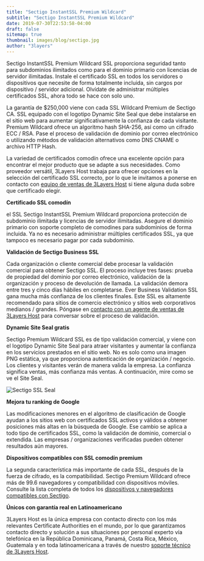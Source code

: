 ```yaml
---
title: "Sectigo InstantSSL Premium Wildcard"
subtitle: "Sectigo InstantSSL Premium Wildcard"
date: 2019-07-30T22:53:58-04:00
draft: false
sitemap: true
thumbnail: images/blog/sectigo.jpg
author: "3layers"
---
```


Sectigo InstantSSL Premium Wildcard SSL proporciona seguridad tanto para subdominios ilimitados como para el dominio primario con licencias de servidor ilimitadas. Instale el certificado SSL en todos los servidores o dispositivos que necesite de forma totalmente incluida, sin cargos por dispositivo / servidor adicional. Olvídate de administrar múltiples certificados SSL, ahora todo se hace con solo uno.

La garantía de $250,000 viene con cada SSL Wildcard Premium de Sectigo CA. SSL equipado con el logotipo Dynamic Site Seal que debe instalarse en el sitio web para aumentar significativamente la confianza de cada visitante. Premium Wildcard ofrece un algoritmo hash SHA-256, así como un cifrado ECC / RSA. Pase el proceso de validación de dominio por correo electrónico o utilizando métodos de validación alternativos como DNS CNAME o archivo HTTP Hash.

La variedad de certificados comodín ofrece una excelente opción para encontrar el mejor producto que se adapte a sus necesidades. Como proveedor versátil, 3Layers Host trabaja para ofrecer opciones en la selección del certificado SSL correcto, por lo que le invitamos a ponerse en contacto con [equipo de ventas de 3Layers Host](https://3layers.host/contact/) si tiene alguna duda sobre que certificado elegir.

**Certificado SSL comodín**

el SSL Sectigo InstantSSL Premium Wildcard proporciona protección de subdominio ilimitada y licencias de servidor ilimitadas. Asegure el dominio primario con soporte completo de comodines para subdominios de forma incluida. Ya no es necesario administrar múltiples certificados SSL, ya que tampoco es necesario pagar por cada subdominio.

**Validación de Sectigo Business SSL**

Cada organización o cliente comercial debe procesar la validación comercial para obtener Sectigo SSL. El proceso incluye tres fases: prueba de propiedad del dominio por correo electrónico, validación de la organización y proceso de devolución de llamada. La validación demora entre tres y cinco días hábiles en completarse. Ever Business Validation SSL gana mucha más confianza de los clientes finales. Este SSL es altamente recomendado para sitios de comercio electrónico y sitios web corporativos medianos / grandes. Póngase en [contacto con un agente de ventas de 3Layers Host](https://3layers.host/contact/) para conversar sobre el proceso de validación.

**Dynamic Site Seal gratis**

Sectigo Premium Wildcard SSL es de tipo validación comercial, y viene con el logotipo Dynamic Site Seal para atraer visitantes y aumentar la confianza en los servicios prestados en el sitio web. No es solo como una imagen PNG estática, ya que proporciona autenticación de organización / negocio. Los clientes y visitantes verán de manera valida la empresa. La confianza significa ventas, más confianza más ventas. A continuación, mire como se ve el Site Seal.

![Sectigo SSL Seal](/images/blog/sectigo_seal.png)

**Mejora tu ranking de Google**

Las modificaciones menores en el algoritmo de clasificación de Google ayudan a los sitios web con certificados SSL activos y válidos a obtener posiciones más altas en la búsqueda de Google. Ese cambio se aplica a todo tipo de certificados SSL, como la validación de dominio, comercial o extendida. Las empresas / organizaciones verificadas pueden obtener resultados aún mayores.

**Dispositivos compatibles con SSL comodín premium**

La segunda característica más importante de cada SSL, después de la fuerza de cifrado, es la compatibilidad. Sectigo Premium Wildcard ofrece más de 99.6 navegadores y compatibilidad con dispositivos móviles. Consulte la lista completa de todos los [dispositivos y navegadores compatibles con Sectigo](https://3layers.host/blog/compatibilidad-de-dispositivos-con-ssl/).

**Únicos con garantía real en Latinoamericano**

3Layers Host es la única empresa con contacto directo con los más relevantes Certificate Authorities en el mundo, por lo que garantizamos contacto directo y solución a sus situaciones por personal experto vía telefónica en la República Dominicana, Panamá, Costa Rica, México, Guatemala y en toda latinoamericana a través de nuestro [soporte técnico de 3Layers Host](https://3layers.host/contact/).
